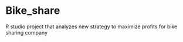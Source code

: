 # Bike_share
R studio project that analyzes new strategy to maximize profits for bike sharing company
